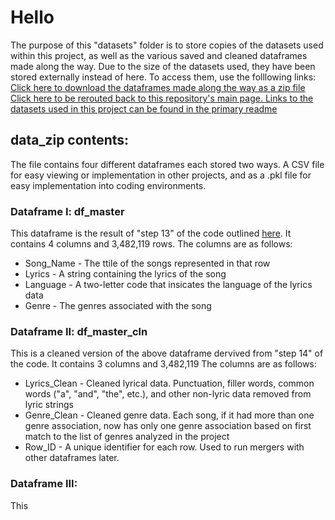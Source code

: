 # Hello
The purpose of this "datasets" folder is to store copies of the datasets used within this project, as well as the various saved and cleaned dataframes made along the way.
Due to the size of the datasets used, they have been stored externally instead of here. To access them, use the folllowing links:
[Click here to download the dataframes made along the way as a zip file](link)
[Click here to be rerouted back to this repository's main page. Links to the datasets used in this project can be found in the primary readme](https://github.com/Skylar-Harvey/lyrics-genre-emotion-analysis)



## data_zip contents:
The file contains four different dataframes each stored two ways. A CSV file for easy viewing or implementation in other projects, and as a .pkl file for easy implementation into coding environments.
### Dataframe I: df_master
This dataframe is the result of "step 13" of the code outlined [here](link). It contains 4 columns and 3,482,119 rows.
The columns are as follows:
- Song_Name - The ttile of the songs represented in that row
- Lyrics - A string containing the lyrics of the song
- Language - A two-letter code that insicates the language of the lyrics data
- Genre - The genres associated with the song

### Dataframe II: df_master_cln
This is a cleaned version of the above dataframe dervived from "step 14" of the code. It contains 3 columns and 3,482,119
The columns are as follows:
- Lyrics_Clean - Cleaned lyrical data. Punctuation, filler words, common words ("a", "and", "the", etc.), and other non-lyric data removed from lyric strings
- Genre_Clean - Cleaned genre data. Each song, if it had more than one genre association, now has only one genre association based on first match to the list of genres analyzed in the project
- Row_ID - A unique identifier for each row. Used to run mergers with other dataframes later.

### Dataframe III: 
This 
